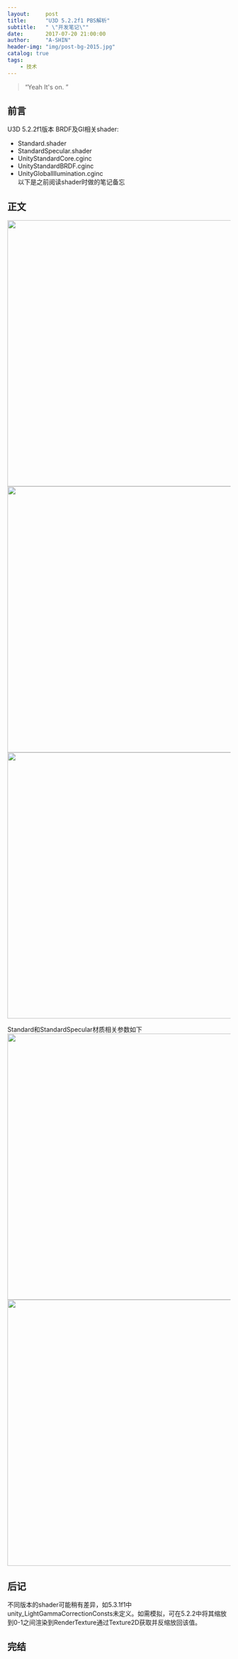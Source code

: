 ```yaml
---
layout:     post
title:      "U3D 5.2.2f1 PBS解析"
subtitle:   " \"开发笔记\""
date:       2017-07-20 21:00:00
author:     "A-SHIN"
header-img: "img/post-bg-2015.jpg"
catalog: true
tags:
    - 技术
---
```


> “Yeah It's on. ”


## 前言
U3D 5.2.2f1版本 BRDF及GI相关shader:  
* Standard.shader  
* StandardSpecular.shader  
* UnityStandardCore.cginc  
* UnityStandardBRDF.cginc  
* UnityGloballllumination.cginc  
以下是之前阅读shader时做的笔记备忘  


## 正文
<img class="shadow" src="/img/in-post/pbs/1.png" width="600">
<img class="shadow" src="/img/in-post/pbs/2.png" width="600">
<img class="shadow" src="/img/in-post/pbs/3.png" width="600">


Standard和StandardSpecular材质相关参数如下  
<img class="shadow" src="/img/in-post/pbs/4.png" width="600">
<img class="shadow" src="/img/in-post/pbs/5.png" width="600">

## 后记
不同版本的shader可能稍有差异，如5.3.1f1中unity_LightGammaCorrectionConsts未定义。如需模拟，可在5.2.2中将其缩放到0-1之间渲染到RenderTexture通过Texture2D获取并反缩放回该值。
## 完结
